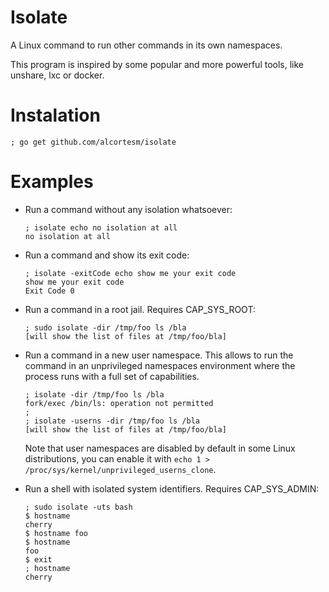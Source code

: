 # Isolate

A Linux command to run other commands in its own namespaces.

This program is inspired by some popular and more powerful tools,
like unshare, lxc or docker.

# Instalation

```
; go get github.com/alcortesm/isolate
```

# Examples

- Run a command without any isolation whatsoever:
  ```
  ; isolate echo no isolation at all
  no isolation at all
  ```

- Run a command and show its exit code:
  ```
  ; isolate -exitCode echo show me your exit code
  show me your exit code
  Exit Code 0
  ```

- Run a command in a root jail.
  Requires CAP_SYS_ROOT:
  ```
  ; sudo isolate -dir /tmp/foo ls /bla
  [will show the list of files at /tmp/foo/bla]
  ```

- Run a command in a new user namespace.
  This allows to run the command in an unprivileged namespaces environment
  where the process runs with a full set of capabilities.
  ```
  ; isolate -dir /tmp/foo ls /bla
  fork/exec /bin/ls: operation not permitted
  ;
  ; isolate -userns -dir /tmp/foo ls /bla
  [will show the list of files at /tmp/foo/bla]
  ```

  Note that user namespaces are disabled by default in some Linux distributions,
  you can enable it with `echo 1 > /proc/sys/kernel/unprivileged_userns_clone`.
  

- Run a shell with isolated system identifiers.
  Requires CAP_SYS_ADMIN:
  ```
  ; sudo isolate -uts bash
  $ hostname
  cherry
  $ hostname foo
  $ hostname
  foo
  $ exit
  ; hostname
  cherry
  ```

